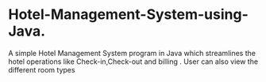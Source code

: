 # Hotel-Management-System-using-Java.

A simple Hotel Management System program in Java which streamlines the hotel operations like Check-in,Check-out and billing . User can also view the different room types 
